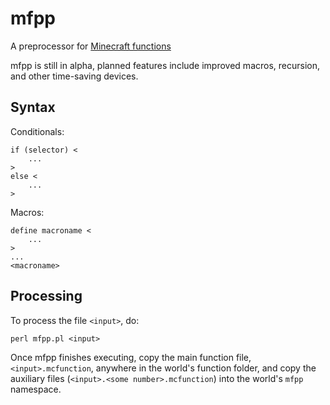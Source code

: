 # mfpp
A preprocessor for [Minecraft functions](http://minecraft.gamepedia.com/Function)

mfpp is still in alpha, planned features include improved macros, recursion, and other time-saving devices.

## Syntax

Conditionals:

    if (selector) <
        ...
    >
    else <
        ...
    >

Macros:

    define macroname <
        ...
    >
    ...
    <macroname>
    
## Processing
To process the file `<input>`, do:

    perl mfpp.pl <input>

Once mfpp finishes executing, copy the main function file, `<input>.mcfunction`, anywhere in the world's function folder, and copy the auxiliary files (`<input>.<some number>.mcfunction`) into the world's `mfpp` namespace.
